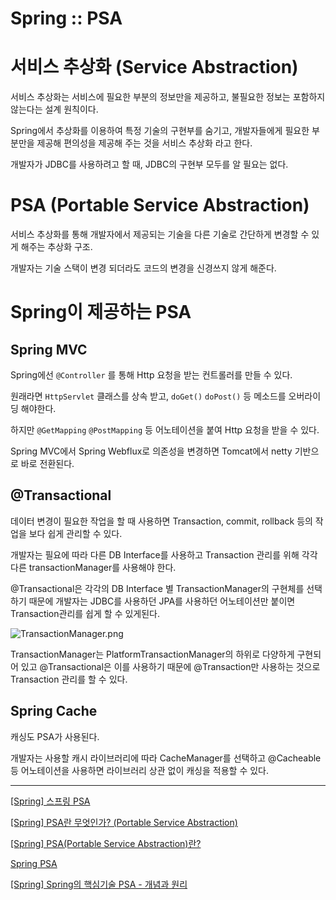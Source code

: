 # Spring :: PSA

# 서비스 추상화 (Service Abstraction)

서비스 추상화는 서비스에 필요한 부분의 정보만을 제공하고, 불필요한 정보는 포함하지 않는다는 설계 원칙이다. 

Spring에서 추상화를 이용하여 특정 기술의 구현부를 숨기고, 개발자들에게 필요한 부분만을 제공해 편의성을 제공해 주는 것을 서비스 추상화 라고 한다.

개발자가 JDBC를 사용하려고 할 때, JDBC의 구현부 모두를 알 필요는 없다. 

# PSA (Portable Service Abstraction)

서비스 추상화를 통해 개발자에서 제공되는 기술을 다른 기술로 간단하게 변경할 수 있게 해주는 추상화 구조.

개발자는 기술 스택이 변경 되더라도 코드의 변경을 신경쓰지 않게 해준다.

# Spring이 제공하는 PSA

## Spring MVC

Spring에선 `@Controller` 를 통해 Http 요청을 받는 컨트롤러를 만들 수 있다. 

원래라면 `HttpServlet` 클래스를 상속 받고, `doGet()` `doPost()` 등 메소드를 오버라이딩 해야한다. 

하지만 `@GetMapping` `@PostMapping` 등 어노테이션을 붙여 Http 요청을 받을 수 있다. 

Spring MVC에서 Spring Webflux로 의존성을 변경하면 Tomcat에서 netty 기반으로 바로 전환된다. 

## @Transactional

데이터 변경이 필요한 작업을 할 때 사용하면 Transaction, commit, rollback 등의 작업을 보다 쉽게 관리할 수 있다. 

개발자는 필요에 따라 다른 DB Interface를 사용하고 Transaction 관리를 위해 각각 다른 transactionManager를 사용해야 한다. 

@Transactional은 각각의 DB Interface 별 TransactionManager의 구현체를 선택하기 때문에 개발자는 JDBC를 사용하던 JPA를 사용하던 어노테이션만 붙이면 Transaction관리를 쉽게 할 수 있게된다. 

![TransactionManager.png](https://prod-files-secure.s3.us-west-2.amazonaws.com/3b7f15ab-70ad-4846-9d78-be18878b5470/bddc17fc-f7bb-44c5-a042-3d5bdc56a0e7/TransactionManager.png)

TransactionManager는 PlatformTransactionManager의 하위로 다양하게 구현되어 있고 @Transactional은 이를 사용하기 때문에 @Transaction만 사용하는 것으로 Transaction 관리를 할 수 있다.

## Spring Cache

캐싱도 PSA가 사용된다. 

개발자는 사용할 캐시 라이브러리에 따라 CacheManager를 선택하고 @Cacheable 등 어노테이션을 사용하면 라이브러리 상관 없이 캐싱을 적용할 수 있다. 

---

[[Spring] 스프링 PSA](https://memodayoungee.tistory.com/137)

[[Spring] PSA란 무엇인가? (Portable Service Abstraction)](https://ittrue.tistory.com/214)

[[Spring] PSA(Portable Service Abstraction)란?](https://dev-coco.tistory.com/83)

[Spring PSA](https://velog.io/@bernard/Spring-PSA)

[[Spring] Spring의 핵심기술 PSA - 개념과 원리](https://sabarada.tistory.com/127)
